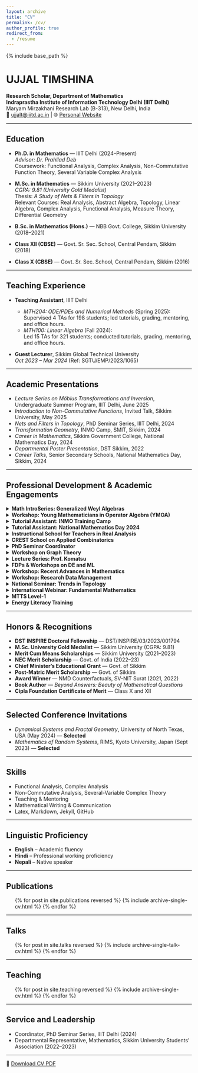 ```yaml
---
layout: archive
title: "CV"
permalink: /cv/
author_profile: true
redirect_from:
  - /resume
---
```


{% include base_path %}

# UJJAL TIMSHINA

**Research Scholar, Department of Mathematics**  
**Indraprastha Institute of Information Technology Delhi (IIIT Delhi)**  
Maryam Mirzakhani Research Lab (B-313), New Delhi, India  
📧 ujjalt@iiitd.ac.in | 🌐 [Personal Website](#)

---

## Education

- **Ph.D. in Mathematics** — IIIT Delhi (2024–Present)  
  *Advisor: Dr. Prahllad Deb*  
  Coursework: Functional Analysis, Complex Analysis, Non-Commutative Function Theory, Several Variable Complex Analysis  

- **M.Sc. in Mathematics** — Sikkim University (2021–2023)  
  *CGPA: 9.81 (University Gold Medalist)*  
  Thesis: *A Study of Nets & Filters in Topology*  
  Relevant Courses: Real Analysis, Abstract Algebra, Topology, Linear Algebra, Complex Analysis, Functional Analysis, Measure Theory, Differential Geometry  

- **B.Sc. in Mathematics (Hons.)** — NBB Govt. College, Sikkim University (2018–2021)  

- **Class XII (CBSE)** — Govt. Sr. Sec. School, Central Pendam, Sikkim (2018)  
- **Class X (CBSE)** — Govt. Sr. Sec. School, Central Pendam, Sikkim (2016)

---

## Teaching Experience

- **Teaching Assistant**, IIIT Delhi  
  - *MTH204: ODE/PDEs and Numerical Methods* (Spring 2025):  
    Supervised 4 TAs for 198 students; led tutorials, grading, mentoring, and office hours.  
  - *MTH100: Linear Algebra* (Fall 2024):  
    Led 15 TAs for 321 students; conducted tutorials, grading, mentoring, and office hours.

- **Guest Lecturer**, Sikkim Global Technical University  
  *Oct 2023 – Mar 2024* (Ref: SGTU/EMP/2023/1065)

---

## Academic Presentations

- *Lecture Series on Möbius Transformations and Inversion*, Undergraduate Summer Program, IIIT Delhi, June 2025  
- *Introduction to Non-Commutative Functions*, Invited Talk, Sikkim University, May 2025  
- *Nets and Filters in Topology*, PhD Seminar Series, IIIT Delhi, 2024  
- *Transformation Geometry*, INMO Camp, SMIT, Sikkim, 2024  
- *Career in Mathematics*, Sikkim Government College, National Mathematics Day, 2024  
- *Departmental Poster Presentation*, DST Sikkim, 2022  
- *Career Talks*, Senior Secondary Schools, National Mathematics Day, Sikkim, 2024

---

## Professional Development & Academic Engagements

<details>
  <summary><strong>Math IntroSeries: Generalized Weyl Algebras</strong></summary>
  <p>
    Attended Course-1 organized by the University of the Philippines, NEHU, MSU-IIT, CMU, Linnaeus University (June 30 – July 10, 2025).
  </p>
</details>

<details>
  <summary><strong>Workshop: Young Mathematicians in Operator Algebra (YMOA)</strong></summary>
  <p>ISI Delhi, March 2025</p>
</details>

<details>
  <summary><strong>Tutorial Assistant: INMO Training Camp</strong></summary>
  <p>SMIT, Sikkim, 2024 (HBCSE, TIFR)</p>
</details>

<details>
  <summary><strong>Tutorial Assistant: National Mathematics Day 2024</strong></summary>
  <p>DST, Government of Sikkim</p>
</details>

<details>
  <summary><strong>Instructional School for Teachers in Real Analysis</strong></summary>
  <p>IIT Bombay & TIFR, at Manipal Institute of Technology, Sikkim (Dec 2022)</p>
</details>

<details>
  <summary><strong>CREST School on Applied Combinatorics</strong></summary>
  <p>TCG CREST, Kolkata, July 2022</p>
</details>

<details>
  <summary><strong>PhD Seminar Coordinator</strong></summary>
  <p>IIIT Delhi, Winter Session 2024</p>
</details>

<details>
  <summary><strong>Workshop on Graph Theory</strong></summary>
  <p>NBB Government College, Tadong, 2023</p>
</details>

<details>
  <summary><strong>Lecture Series: Prof. Komatsu</strong></summary>
  <p>Number Theory, Sant Longowal Institute of Engineering and Technology, 2023</p>
</details>

<details>
  <summary><strong>FDPs & Workshops on DE and ML</strong></summary>
  <p>Attended multiple online Faculty Development Programs and workshops, 2022–2023</p>
</details>

<details>
  <summary><strong>Workshop: Recent Advances in Mathematics</strong></summary>
  <p>Calcutta University, 2022</p>
</details>

<details>
  <summary><strong>Workshop: Research Data Management</strong></summary>
  <p>Bennett University, 2022</p>
</details>

<details>
  <summary><strong>National Seminar: Trends in Topology</strong></summary>
  <p>NEHU, Shillong, 2022</p>
</details>

<details>
  <summary><strong>International Webinar: Fundamental Mathematics</strong></summary>
  <p>Kaziranga University, Aug–Sep 2022</p>
</details>

<details>
  <summary><strong>MTTS Level-1</strong></summary>
  <p>NBHM, Government of India, 2021</p>
</details>

<details>
  <summary><strong>Energy Literacy Training</strong></summary>
  <p>Energy Swaraj Foundation (Swayam)</p>
</details>

---

## Honors & Recognitions

- **DST INSPIRE Doctoral Fellowship** — DST/INSPIRE/03/2023/001794  
- **M.Sc. University Gold Medalist** — Sikkim University (CGPA: 9.81)  
- **Merit Cum Means Scholarships** — Sikkim University (2021–2023)  
- **NEC Merit Scholarship** — Govt. of India (2022–23)  
- **Chief Minister’s Educational Grant** — Govt. of Sikkim  
- **Post-Matric Merit Scholarship** — Govt. of Sikkim  
- **Award Winner** — NMD Counterfactuals, SV-NIT Surat (2021, 2022)  
- **Book Author** — *Beyond Answers: Beauty of Mathematical Questions*  
- **Cipla Foundation Certificate of Merit** — Class X and XII

---

## Selected Conference Invitations

- *Dynamical Systems and Fractal Geometry*, University of North Texas, USA (May 2024) — **Selected**  
- *Mathematics of Random Systems*, RIMS, Kyoto University, Japan (Sept 2023) — **Selected**

---

## Skills

- Functional Analysis, Complex Analysis  
- Non-Commutative Analysis, Several-Variable Complex Theory  
- Teaching & Mentoring  
- Mathematical Writing & Communication  
- Latex, Markdown, Jekyll, GitHub  

---

## Linguistic Proficiency

- **English** – Academic fluency  
- **Hindi** – Professional working proficiency  
- **Nepali** – Native speaker  

---

## Publications

<ul>
  {% for post in site.publications reversed %}
    {% include archive-single-cv.html %}
  {% endfor %}
</ul>

---

## Talks

<ul>
  {% for post in site.talks reversed %}
    {% include archive-single-talk-cv.html %}
  {% endfor %}
</ul>

---

## Teaching

<ul>
  {% for post in site.teaching reversed %}
    {% include archive-single-cv.html %}
  {% endfor %}
</ul>

---

## Service and Leadership
  
- Coordinator, PhD Seminar Series, IIIT Delhi (2024)  
- Departmental Representative, Mathematics, Sikkim University Students’ Association (2022–2023)

---

📄 [Download CV PDF](CV_Ujjal_Timshina_PhD_Maths%20(2).pdf)
